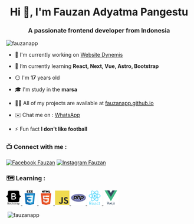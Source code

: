 <h1 align="center">Hi 👋, I'm Fauzan Adyatma Pangestu</h1>
<h3 align="center">A passionate frontend developer from Indonesia</h3>

<p align="left"> <img src="https://komarev.com/ghpvc/?username=fauzanapp&label=Profile%20views&color=0e75b6&style=flat" alt="fauzanapp" /> </p>

- 🔭 I'm currently working on [Website Dynemis](#)

- 🌱 I’m currently learning **React, Next, Vue, Astro, Bootstrap**

- 😶 I'm **17** years old

- 🎓 I'm study in the **marsa**

- 👨‍💻 All of my projects are available at [fauzanapp.github.io](fauzanapp.github.io)

- ✉️ Chat me on : [WhatsApp](https://wa.me/+6283106414327?text=Halo+kak)

- ⚡ Fun fact **I don't like football**

<h3 align="left">📺 Connect with me :</h3>
<p align="left">
<a href="https://www.facebook.com/FauzanAPP" target="blank"><img align="center" src="https://raw.githubusercontent.com/rahuldkjain/github-profile-readme-generator/master/src/images/icons/Social/facebook.svg" alt="Facebook Fauzan" height="30" width="40" /></a>
<a href="https://www.instagram.com/fauzan.beginner/" target="blank"><img align="center" src="https://raw.githubusercontent.com/rahuldkjain/github-profile-readme-generator/master/src/images/icons/Social/instagram.svg" alt="Instagram Fauzan" height="30" width="40" /></a>
</p>

<h3 align="left">🗺️ Learning :</h3>
<p align="left"> <a href="https://getbootstrap.com" target="_blank" rel="noreferrer"> <img src="https://raw.githubusercontent.com/devicons/devicon/master/icons/bootstrap/bootstrap-plain-wordmark.svg" alt="bootstrap" width="40" height="40"/> </a> <a href="https://www.w3schools.com/css/" target="_blank" rel="noreferrer"> <img src="https://raw.githubusercontent.com/devicons/devicon/master/icons/css3/css3-original-wordmark.svg" alt="css3" width="40" height="40"/> </a> <a href="https://www.w3.org/html/" target="_blank" rel="noreferrer"> <img src="https://raw.githubusercontent.com/devicons/devicon/master/icons/html5/html5-original-wordmark.svg" alt="html5" width="40" height="40"/> </a> <a href="https://developer.mozilla.org/en-US/docs/Web/JavaScript" target="_blank" rel="noreferrer"> <img src="https://raw.githubusercontent.com/devicons/devicon/master/icons/javascript/javascript-original.svg" alt="javascript" width="40" height="40"/> </a> <a href="https://www.php.net" target="_blank" rel="noreferrer"> <img src="https://raw.githubusercontent.com/devicons/devicon/master/icons/php/php-original.svg" alt="php" width="40" height="40"/> </a> <a href="https://reactjs.org/" target="_blank" rel="noreferrer"> <img src="https://raw.githubusercontent.com/devicons/devicon/master/icons/react/react-original-wordmark.svg" alt="react" width="40" height="40"/> </a> <a href="https://vuejs.org/" target="_blank" rel="noreferrer"> <img src="https://raw.githubusercontent.com/devicons/devicon/master/icons/vuejs/vuejs-original-wordmark.svg" alt="vuejs" width="40" height="40"/> </a> </p>

<p>&nbsp;<img align="center" src="https://github-readme-stats.vercel.app/api?username=fauzanapp&show_icons=true&locale=en" alt="fauzanapp" /></p>


